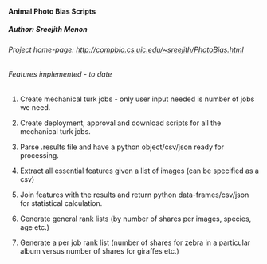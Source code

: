 #### Animal Photo Bias Scripts
##### Author: Sreejith Menon

###### Project home-page: http://compbio.cs.uic.edu/~sreejith/PhotoBias.html

###### Features implemented - to date
1. Create mechanical turk jobs - only user input needed is number of jobs we need.

2. Create deployment, approval and download scripts for all the mechanical turk jobs.

3. Parse .results file and have a python object/csv/json ready for processing. 

4. Extract all essential features given a list of images (can be specified as a csv)

5. Join features with the results and return python data-frames/csv/json for statistical calculation.

6. Generate general rank lists (by number of shares per images, species, age etc.)

7. Generate a per job rank list (number of shares for zebra in a particular album versus number of shares for giraffes etc.)

